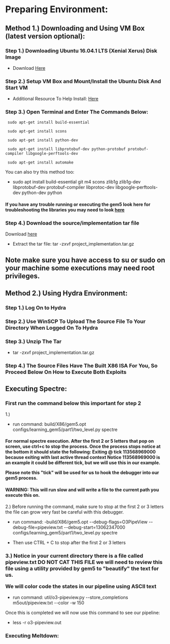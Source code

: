 # Preparing Environment: #
## Method 1.) Downloading and Using VM Box (latest version optional): ##

### Step 1.) Downloading Ubuntu 16.04.1 LTS (Xenial Xerus) Disk Image ###
  
* Download <a href='http://old-releases.ubuntu.com/releases/xenial/ubuntu-16.04.1-desktop-amd64.iso'>Here</a>

### Step 2.) Setup VM Box and Mount/Install the Ubuntu Disk And Start VM ###

* Additional Resource To Help Install: <a href='https://itsfoss.com/install-linux-in-virtualbox/'>Here</a>
  
### Step 3.) Open Terminal and Enter The Commands Below: ###
  
     sudo apt-get install build-essential
     
     sudo apt-get install scons
     
     sudo apt-get install python-dev
     
     sudo apt-get install libprotobuf-dev python-protobuf protobuf-compiler libgoogle-perftools-dev
     
     sudo apt-get install automake
     
  You can also try this method too:
  * sudo apt install build-essential git m4 scons zlib1g zlib1g-dev libprotobuf-dev protobuf-compiler libprotoc-dev libgoogle-perftools-dev python-dev python
 
 <h4 color ='red'>If you have any trouble running or executing the gem5 look here for troubleshooting the libraries you may need to look <a href='http://learning.gem5.org/book/part1/building.html#requirements-for-gem5'>here</a></h4>
 
### Step 4.) Download the source/implementation tar file ###
 
Download <a href=''>here</a>
 
* Extract the tar file:  tar -zxvf project_implementation.tar.gz
  
<h2 color ='red'>Note make sure you have access to su or sudo on your machine some executions may need root privileges.</h2>

## Method 2.) Using Hydra Environment: ##

### Step 1.) Log On to Hydra ###
  
### Step 2.) Use WinSCP To Upload The Source File To Your Directory When Logged On To Hydra ###
  
### Step 3.) Unzip The Tar ###
* tar -zxvf project_implementation.tar.gz
  
### Step 4.) The Source Files Have The Built X86 ISA For You, So Proceed Below On How to Execute Both Exploits ###

## Executing Spectre: ##

### First run the command below this important for step 2 ###

1.) 

* run command: build/X86/gem5.opt configs/learning_gem5/part1/two_level.py spectre

<h4 color ='red'> 
For normal spectre execution. After the first 2 or 5 letters that pop on screen, use ctrl+c to stop the process. Once the process stops notice at the bottom it should state the following: 

<b>
Exiting @ tick 113568969000 because exiting with last active thread context 
Notice 113568969000 is an example it could be different tick, but we will use this in our example.
  
</b>

Please note this "tick" will be used for us to hook the debugger into our gem5 process.
</h4>

<h4 color ='red'>
WARNING: This will run slow and will write a file to the current path you execute this on.
</h4>

2.) Before running the command, make sure to stop at the first 2 or 3 letters the file can grow very fast be careful with this debugger.

* run command: -build/X86/gem5.opt --debug-flags=O3PipeView --debug-file=pipeview.txt --debug-start=13062347000 configs/learning_gem5/part1/two_level.py spectre

* Then use CTRL + C to stop after the first 2 or 3 letters


<h3 color ='red'>3.) Notice in your current directory there is a file called pipeview.txt DO NOT CAT THIS FILE we will need to review this file using a utility provided by gem5 to "beautify" the text for us.

We will color code the states in our pipeline using ASCII text
</h3>

* run command: util/o3-pipeview.py --store_completions m5out/pipeview.txt --color -w 150

Once this is completed we will now use this command to see our pipeline: 
* less -r o3-pipeview.out

### Executing Meltdown: ###
